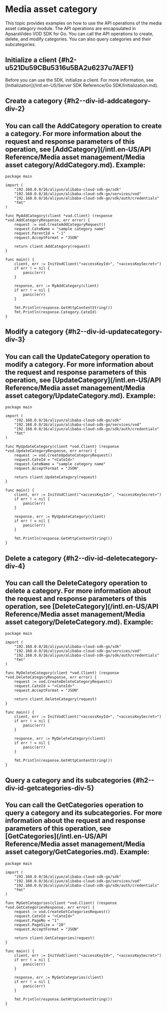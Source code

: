 Media asset category 
=========================================

This topic provides examples on how to use the API operations of the media asset category module. The API operations are encapsulated in ApsaraVideo VOD SDK for Go. You can call the API operations to create, delete, and modify categories. You can also query categories and their subcategories.

Initialize a client {#h2-u521Du59CBu5316u5BA2u6237u7AEF1}
---------------------------------------------------------

Before you can use the SDK, initialize a client. For more information, see [Initialization](/intl.en-US/Server SDK Reference/Go SDK/Initialization.md).

Create a category {#h2--div-id-addcategory-div-2}
-------------------------------------------------

You can call the AddCategory operation to create a category.
For more information about the request and response parameters of this operation, see [AddCategory](/intl.en-US/API Reference/Media asset management/Media asset category/AddCategory.md). Example: 
------------------------------------------------------------------------------------------------------------------------------------------------------------------------------------------------------------------------------------------------------------------------------------------------------------------

    package main
    
    import (
        "192.168.0.0/16/aliyun/alibaba-cloud-sdk-go/sdk"
        "192.168.0.0/16/aliyun/alibaba-cloud-sdk-go/services/vod"
        "192.168.0.0/16/aliyun/alibaba-cloud-sdk-go/sdk/auth/credentials"
        "fmt"
    )
    
    func MyAddCategory(client *vod.Client) (response *vod.AddCategoryResponse, err error) {
        request := vod.CreateAddCategoryRequest()
        request.CateName = "sample category name"
        request.ParentId = "-1"
        request.AcceptFormat = "JSON"
    
        return client.AddCategory(request)
    }
    
    func main() {
        client, err := InitVodClient("<accessKeyId>", "<accessKeySecret>")
        if err ! = nil {
            panic(err)
        }
    
        response, err := MyAddCategory(client)
        if err ! = nil {
            panic(err)
        }
    
        fmt.Println(response.GetHttpContentString())
        fmt.Println(response.Category.CateId)
    }



Modify a category {#h2--div-id-updatecategory-div-3}
----------------------------------------------------

You can call the UpdateCategory operation to modify a category.
For more information about the request and response parameters of this operation, see [UpdateCategory](/intl.en-US/API Reference/Media asset management/Media asset category/UpdateCategory.md). Example: 
---------------------------------------------------------------------------------------------------------------------------------------------------------------------------------------------------------------------------------------------------------------------------------------------------------------------------

    package main
    
    import (
        "192.168.0.0/16/aliyun/alibaba-cloud-sdk-go/sdk"
        "192.168.0.0/16/aliyun/alibaba-cloud-sdk-go/services/vod"
        "192.168.0.0/16/aliyun/alibaba-cloud-sdk-go/sdk/auth/credentials"
        "fmt"
    )
    
    func MyUpdateCategory(client *vod.Client) (response *vod.UpdateCategoryResponse, err error) {
        request := vod.CreateUpdateCategoryRequest()
        request.CateId = "<CateId>"
        request.CateName = "sample category name"
        request.AcceptFormat = "JSON"
    
        return client.UpdateCategory(request)
    }
    
    func main() {
        client, err := InitVodClient("<accessKeyId>", "<accessKeySecret>")
        if err ! = nil {
            panic(err)
        }
    
        response, err := MyUpdateCategory(client)
        if err ! = nil {
            panic(err)
        }
    
        fmt.Println(response.GetHttpContentString())
    }



Delete a category {#h2--div-id-deletecategory-div-4}
----------------------------------------------------

You can call the DeleteCategory operation to delete a category.
For more information about the request and response parameters of this operation, see [DeleteCategory](/intl.en-US/API Reference/Media asset management/Media asset category/DeleteCategory.md). Example: 
---------------------------------------------------------------------------------------------------------------------------------------------------------------------------------------------------------------------------------------------------------------------------------------------------------------------------

    package main
    
    import (
        "192.168.0.0/16/aliyun/alibaba-cloud-sdk-go/sdk"
        "192.168.0.0/16/aliyun/alibaba-cloud-sdk-go/services/vod"
        "192.168.0.0/16/aliyun/alibaba-cloud-sdk-go/sdk/auth/credentials"
        "fmt"
    )
    
    func MyDeleteCategory(client *vod.Client) (response *vod.DeleteCategoryResponse, err error) {
        request := vod.CreateDeleteCategoryRequest()
        request.CateId = "<CateId>"
        request.AcceptFormat = "JSON"
    
        return client.DeleteCategory(request)
    }
    
    func main() {
        client, err := InitVodClient("<accessKeyId>", "<accessKeySecret>")
        if err ! = nil {
            panic(err)
        }
    
        response, err := MyDeleteCategory(client)
        if err ! = nil {
            panic(err)
        }
    
        fmt.Println(response.GetHttpContentString())
    }



Query a category and its subcategories {#h2--div-id-getcategories-div-5}
------------------------------------------------------------------------

You can call the GetCategories operation to query a category and its subcategories.
For more information about the request and response parameters of this operation, see [GetCategories](/intl.en-US/API Reference/Media asset management/Media asset category/GetCategories.md). Example: 
---------------------------------------------------------------------------------------------------------------------------------------------------------------------------------------------------------------------------------------------------------------------------------------------------------------------------------------------

    package main
    
    import (
        "192.168.0.0/16/aliyun/alibaba-cloud-sdk-go/sdk"
        "192.168.0.0/16/aliyun/alibaba-cloud-sdk-go/services/vod"
        "192.168.0.0/16/aliyun/alibaba-cloud-sdk-go/sdk/auth/credentials"
        "fmt"
    )
    
    func MyGetCategories(client *vod.Client) (response *vod.GetCategoriesResponse, err error) {
        request := vod.CreateGetCategoriesRequest()
        request.CateId = "<CateId>"
        request.PageNo = "1"
        request.PageSize = "20"
        request.AcceptFormat = "JSON"
    
        return client.GetCategories(request)
    }
    
    func main() {
        client, err := InitVodClient("<accessKeyId>", "<accessKeySecret>")
        if err ! = nil {
            panic(err)
        }
    
        response, err := MyGetCategories(client)
        if err ! = nil {
            panic(err)
        }
    
        fmt.Println(response.GetHttpContentString())
    }



